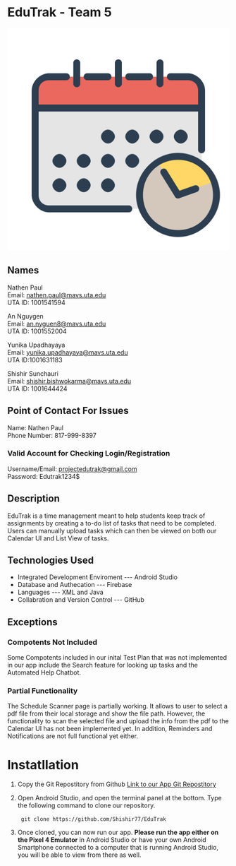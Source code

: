 # EduTrak - Team 5
![alt text](app/src/main/res/drawable-v24/logo.png "EduTrak")<br/>
## Names

Nathen Paul<br/>
Email: nathen.paul@mavs.uta.edu<br/>
UTA ID: 1001541594<br/>

An Nguygen<br/>
Email: an.nyguen8@mavs.uta.edu<br/>
UTA ID: 1001552004<br/>


Yunika Upadhayaya<br/>
Email: yunika.upadhayaya@mavs.uta.edu<br/>
UTA ID:1001631183<br/>

Shishir Sunchauri<br/>
Email: shishir.bishwokarma@mavs.uta.edu<br/>
UTA ID: 1001644424<br/>

## Point of Contact For Issues
Name: Nathen Paul<br/>
Phone Number: 817-999-8397

### Valid Account for Checking Login/Registration
Username/Email: projectedutrak@gmail.com<br/>
Password: Edutrak1234$

## Description
EduTrak is a time management meant to help students keep track of assignments by creating a to-do list of tasks that need to be completed. Users can manually upload tasks which can then be viewed on both our Calendar UI and List View of tasks. 

## Technologies Used
- Integrated Development Enviroment --- Android Studio
- Database and Authecation --- Firebase
- Languages --- XML and Java
- Collabration and Version Control --- GitHub

## Exceptions 
### Compotents Not Included
Some Compotents included in our inital Test Plan that was not implemented in our app include the Search feature for looking up tasks and the Automated Help Chatbot. 

### Partial Functionality 
The Schedule Scanner page is partially working. It allows to user to select a pdf file from their local storage and show the file path. However, the functionality to scan the selected file and upload the info from the pdf to the Calendar UI has not been implemented yet. In addition, Reminders and Notifications are not full functional yet either. 

# Instatllation

1. Copy the Git Repostitory from Github
   [Link to our App Git Repostitory](https://github.com/Shishir77/EduTrak)

2. Open Android Studio, and open the terminal panel at the bottom. 
   Type the following command to clone our repository.
 
   ```
    git clone https://github.com/Shishir77/EduTrak
   ```
 
3. Once cloned, you can now run our app. __Please run the app either on the Pixel 4 Emulator__ in Android Studio or have your own Android Smartphone connected to a computer that is running Android Studio, you will be able to view from there as well. 




















